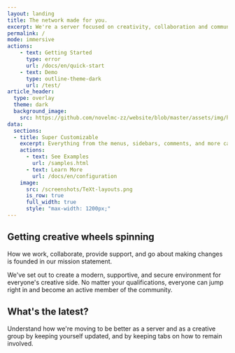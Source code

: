 ```yaml
---
layout: landing
title: The network made for you.
excerpt: We're a server focused on creativity, collaboration and community.
permalink: /
mode: immersive
actions:
    - text: Getting Started
      type: error
      url: /docs/en/quick-start
    - text: Demo
      type: outline-theme-dark
      url: /test/
article_header:
  type: overlay
  theme: dark
  background_image:
    src: https://github.com/novelmc-zz/website/blob/master/assets/img/hero/4R2kvopvIy.png?raw=true
data:
  sections:
  - title: Super Customizable
    excerpt: Everything from the menus, sidebars, comments, and more can be configured or set with YAML Front Matter.
    actions:
      - text: See Examples
        url: /samples.html
      - text: Learn More
        url: /docs/en/configuration
    image:
      src: /screenshots/TeXt-layouts.png
      is_row: true
      full_width: true
      style: "max-width: 1200px;"
---
```


## Getting creative wheels spinning
How we work, collaborate, provide support, and go about making changes is founded in our mission statement.

We've set out to create a modern, supportive, and secure environment for everyone's creative side. No matter your qualifications, everyone can jump right in and become an active member of the community.

## What's the latest?
Understand how we're moving to be better as a server and as a creative group by keeping yourself updated, and by keeping tabs on how to remain involved.
